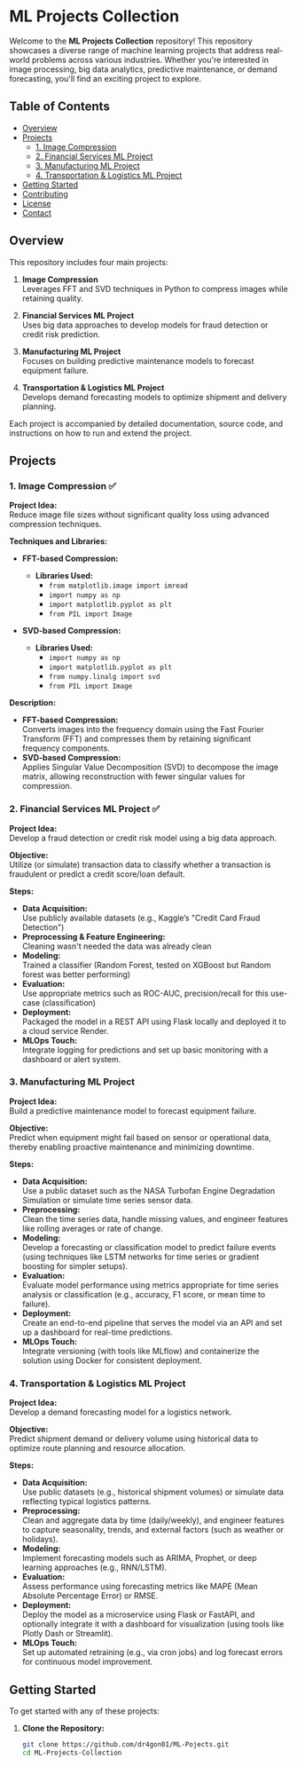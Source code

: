 # ML Projects Collection

Welcome to the **ML Projects Collection** repository! This repository showcases a diverse range of machine learning projects that address real-world problems across various industries. Whether you're interested in image processing, big data analytics, predictive maintenance, or demand forecasting, you'll find an exciting project to explore.

## Table of Contents

- [Overview](#overview)
- [Projects](#projects)
  - [1. Image Compression](#1-image-compression)
  - [2. Financial Services ML Project](#2-financial-services-ml-project)
  - [3. Manufacturing ML Project](#3-manufacturing-ml-project)
  - [4. Transportation & Logistics ML Project](#4-transportation--logistics-ml-project)
- [Getting Started](#getting-started)
- [Contributing](#contributing)
- [License](#license)
- [Contact](#contact)

## Overview

This repository includes four main projects:

1. **Image Compression**  
   Leverages FFT and SVD techniques in Python to compress images while retaining quality.

2. **Financial Services ML Project**  
   Uses big data approaches to develop models for fraud detection or credit risk prediction.

3. **Manufacturing ML Project**  
   Focuses on building predictive maintenance models to forecast equipment failure.

4. **Transportation & Logistics ML Project**  
   Develops demand forecasting models to optimize shipment and delivery planning.

Each project is accompanied by detailed documentation, source code, and instructions on how to run and extend the project.

## Projects

### 1. Image Compression ✅

**Project Idea:**  
Reduce image file sizes without significant quality loss using advanced compression techniques.

**Techniques and Libraries:**

- **FFT-based Compression:**
  - **Libraries Used:**
    - `from matplotlib.image import imread`
    - `import numpy as np`
    - `import matplotlib.pyplot as plt`
    - `from PIL import Image`

- **SVD-based Compression:**
  - **Libraries Used:**
    - `import numpy as np`
    - `import matplotlib.pyplot as plt`
    - `from numpy.linalg import svd`
    - `from PIL import Image`

**Description:**  
- **FFT-based Compression:**  
  Converts images into the frequency domain using the Fast Fourier Transform (FFT) and compresses them by retaining significant frequency components.
- **SVD-based Compression:**  
  Applies Singular Value Decomposition (SVD) to decompose the image matrix, allowing reconstruction with fewer singular values for compression.

### 2. Financial Services ML Project ✅

**Project Idea:**  
Develop a fraud detection or credit risk model using a big data approach.

**Objective:**  
Utilize (or simulate) transaction data to classify whether a transaction is fraudulent or predict a credit score/loan default.

**Steps:**
- **Data Acquisition:**  
  Use publicly available datasets (e.g., Kaggle’s "Credit Card Fraud Detection")
- **Preprocessing & Feature Engineering:**  
  Cleaning wasn't needed the data was already clean
- **Modeling:**  
  Trained a classifier (Random Forest, tested on XGBoost but Random forest was better performing)
- **Evaluation:**  
  Use appropriate metrics such as ROC-AUC, precision/recall for this use-case (classification)
- **Deployment:**  
  Packaged the model in a REST API using Flask locally and deployed it to a cloud service Render.
- **MLOps Touch:**  
  Integrate logging for predictions and set up basic monitoring with a dashboard or alert system.

### 3. Manufacturing ML Project

**Project Idea:**  
Build a predictive maintenance model to forecast equipment failure.

**Objective:**  
Predict when equipment might fail based on sensor or operational data, thereby enabling proactive maintenance and minimizing downtime.

**Steps:**
- **Data Acquisition:**  
  Use a public dataset such as the NASA Turbofan Engine Degradation Simulation or simulate time series sensor data.
- **Preprocessing:**  
  Clean the time series data, handle missing values, and engineer features like rolling averages or rate of change.
- **Modeling:**  
  Develop a forecasting or classification model to predict failure events (using techniques like LSTM networks for time series or gradient boosting for simpler setups).
- **Evaluation:**  
  Evaluate model performance using metrics appropriate for time series analysis or classification (e.g., accuracy, F1 score, or mean time to failure).
- **Deployment:**  
  Create an end-to-end pipeline that serves the model via an API and set up a dashboard for real-time predictions.
- **MLOps Touch:**  
  Integrate versioning (with tools like MLflow) and containerize the solution using Docker for consistent deployment.

### 4. Transportation & Logistics ML Project

**Project Idea:**  
Develop a demand forecasting model for a logistics network.

**Objective:**  
Predict shipment demand or delivery volume using historical data to optimize route planning and resource allocation.

**Steps:**
- **Data Acquisition:**  
  Use public datasets (e.g., historical shipment volumes) or simulate data reflecting typical logistics patterns.
- **Preprocessing:**  
  Clean and aggregate data by time (daily/weekly), and engineer features to capture seasonality, trends, and external factors (such as weather or holidays).
- **Modeling:**  
  Implement forecasting models such as ARIMA, Prophet, or deep learning approaches (e.g., RNN/LSTM).
- **Evaluation:**  
  Assess performance using forecasting metrics like MAPE (Mean Absolute Percentage Error) or RMSE.
- **Deployment:**  
  Deploy the model as a microservice using Flask or FastAPI, and optionally integrate it with a dashboard for visualization (using tools like Plotly Dash or Streamlit).
- **MLOps Touch:**  
  Set up automated retraining (e.g., via cron jobs) and log forecast errors for continuous model improvement.

## Getting Started

To get started with any of these projects:

1. **Clone the Repository:**

   ```bash
   git clone https://github.com/dr4gon01/ML-Pojects.git
   cd ML-Projects-Collection
